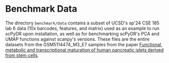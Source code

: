 # Benchmark Data

The directory `benchmark/data` contains a subset of UCSD's sp'24 CSE 185 lab 6 data (10x barcodes, features, and matrix) used as an example to run scPyDR upon installation, as well as for benchmarking scPyDR's PCA and UMAP functions against scanpy's versions. These files are the entire datasets from the GSM5114474_M3_E7 samples from the paper [Functional, metabolic and transcriptional maturation of human pancreatic islets derived from stem cells](https://www.nature.com/articles/s41587-022-01219-z.pdf).
